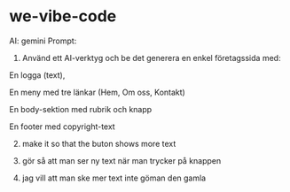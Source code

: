 # we-vibe-code

AI: gemini
Prompt:
1. Använd ett AI-verktyg och be det generera en enkel företagssida med:

En logga (text), 

En meny med tre länkar (Hem, Om oss, Kontakt)

En body-sektion med rubrik och knapp

En footer med copyright-text

2. make it so that the buton shows more text

3. gör så att man ser ny text när man trycker på knappen

4. jag vill att man ske mer text inte göman den gamla